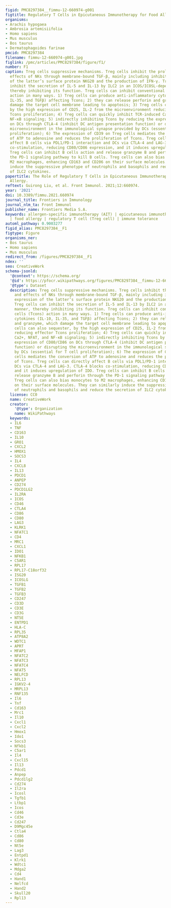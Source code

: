 ```yaml
---
figid: PMC8297384__fimmu-12-660974-g001
figtitle: Regulatory T Cells in Epicutaneous Immunotherapy for Food Allergy
organisms:
- Arachis hypogaea
- Ambrosia artemisiifolia
- Homo sapiens
- Mus musculus
- Bos taurus
- Dermatophagoides farinae
pmcid: PMC8297384
filename: fimmu-12-660974-g001.jpg
figlink: /pmc/articles/PMC8297384/figure/f1/
number: F1
caption: Treg cells suppressive mechanisms. Treg cells inhibit the proliferation and
  effects of NKs through membrane-bound TGF-β, mainly including inhibiting the expression
  of the latter’s surface protein NKG20 and the production of IFN-γ. Treg cells can
  inhibit the secretion of IL-5 and IL-13 by ILC2 in an ICOS/ICOSL-dependent manner,
  thereby inhibiting its function. Treg cells can inhibit conventional T cells (Tcons)
  action in many ways. 1) Treg cells can produce anti-inflammatory cytokines (IL-10,
  IL-35, and TGFβ) affecting Tcons; 2) they can release perforin and granzyme, which
  damage the target cell membrane leading to apoptosis; 3) Treg cells can also sequester,
  by the high expression of CD25, IL-2 from the microenvironment reducing effector
  Tcons proliferation; 4) Treg cells can quickly inhibit TCR-induced Ca2+, NFAT, and
  NF-κB signaling; 5) indirectly inhibiting Tcons by reducing the expression of CD80/CD86
  on DCs through CTLA-4 (inhibit DC antigen presentation function) or disrupting the
  microenvironment in the immunological synapse provided by DCs (essential for T cell
  proliferation); 6) The expression of CD39 on Treg cells mediates the conversion
  of ATP to adenosine and reduces the proliferation of Tcons. Treg cells can directly
  affect B cells via PDL1/PD-1 interaction and DCs via CTLA-4 and LAG-3. CTLA-4 blocks
  co-stimulation, reducing CD80/CD86 expression, and it induces upregulation of IDO.
  Treg cells can inhibit B cells action and release granzyme B and perforin through
  the PD-1 signaling pathway to kill B cells. Treg cells can also bias monocytes to
  M2 macrophages, enhancing CD163 and CD206 on their surface molecules. They can similarly
  induce the suppressive phenotype of neutrophils and basophils and reduce the secretion
  of ILC2 cytokines.
papertitle: The Role of Regulatory T Cells in Epicutaneous Immunotherapy for Food
  Allergy.
reftext: Guirong Liu, et al. Front Immunol. 2021;12:660974.
year: '2021'
doi: 10.3389/fimmu.2021.660974
journal_title: Frontiers in Immunology
journal_nlm_ta: Front Immunol
publisher_name: Frontiers Media S.A.
keywords: allergen-specific immunotherapy (AIT) | epicutaneous immunotherapy (EPIT)
  | food allergy | regulatory T cell (Treg cell) | immune tolerance
automl_pathway: 0.9003277
figid_alias: PMC8297384__F1
figtype: Figure
organisms_ner:
- Bos taurus
- Homo sapiens
- Mus musculus
redirect_from: /figures/PMC8297384__F1
ndex: ''
seo: CreativeWork
schema-jsonld:
  '@context': https://schema.org/
  '@id': https://pfocr.wikipathways.org/figures/PMC8297384__fimmu-12-660974-g001.html
  '@type': Dataset
  description: Treg cells suppressive mechanisms. Treg cells inhibit the proliferation
    and effects of NKs through membrane-bound TGF-β, mainly including inhibiting the
    expression of the latter’s surface protein NKG20 and the production of IFN-γ.
    Treg cells can inhibit the secretion of IL-5 and IL-13 by ILC2 in an ICOS/ICOSL-dependent
    manner, thereby inhibiting its function. Treg cells can inhibit conventional T
    cells (Tcons) action in many ways. 1) Treg cells can produce anti-inflammatory
    cytokines (IL-10, IL-35, and TGFβ) affecting Tcons; 2) they can release perforin
    and granzyme, which damage the target cell membrane leading to apoptosis; 3) Treg
    cells can also sequester, by the high expression of CD25, IL-2 from the microenvironment
    reducing effector Tcons proliferation; 4) Treg cells can quickly inhibit TCR-induced
    Ca2+, NFAT, and NF-κB signaling; 5) indirectly inhibiting Tcons by reducing the
    expression of CD80/CD86 on DCs through CTLA-4 (inhibit DC antigen presentation
    function) or disrupting the microenvironment in the immunological synapse provided
    by DCs (essential for T cell proliferation); 6) The expression of CD39 on Treg
    cells mediates the conversion of ATP to adenosine and reduces the proliferation
    of Tcons. Treg cells can directly affect B cells via PDL1/PD-1 interaction and
    DCs via CTLA-4 and LAG-3. CTLA-4 blocks co-stimulation, reducing CD80/CD86 expression,
    and it induces upregulation of IDO. Treg cells can inhibit B cells action and
    release granzyme B and perforin through the PD-1 signaling pathway to kill B cells.
    Treg cells can also bias monocytes to M2 macrophages, enhancing CD163 and CD206
    on their surface molecules. They can similarly induce the suppressive phenotype
    of neutrophils and basophils and reduce the secretion of ILC2 cytokines.
  license: CC0
  name: CreativeWork
  creator:
    '@type': Organization
    name: WikiPathways
  keywords:
  - IL6
  - TNF
  - CD163
  - IL10
  - GRO1
  - CXCL2
  - HMOX1
  - SOCS3
  - IL4
  - CXCL8
  - IL13
  - PDCD1
  - ANPEP
  - CD274
  - PDCD1LG2
  - IL2RA
  - ICOS
  - CD46
  - CTLA4
  - CD86
  - CD80
  - LAG3
  - KLRK1
  - NFATC1
  - CD4
  - MRC1
  - CXCL1
  - IDO1
  - NFKB1
  - C5AR1
  - RPL17
  - RPL17-C18orf32
  - ISG20
  - ICOSLG
  - TGFB1
  - TGFB2
  - TGFB3
  - CD247
  - CD3D
  - CD3E
  - CD3G
  - NT5E
  - ENTPD1
  - HLA-C
  - RPL35
  - ATP8A2
  - WDTC1
  - APRT
  - MFAP1
  - NFATC2
  - NFATC3
  - NFATC4
  - NFAT5
  - NELFCD
  - RPL13
  - IGKV2-4
  - MRPL13
  - RNF135
  - Il6
  - Tnf
  - Cd163
  - Mrc1
  - Il10
  - Cxcl1
  - Cxcl2
  - Hmox1
  - Ido1
  - Socs3
  - Nfkb1
  - C5ar1
  - Il4
  - Cxcl15
  - Il13
  - Pdcd1
  - Anpep
  - Pdcd1lg2
  - Cd274
  - Il2ra
  - Icosl
  - Tgfb1
  - Ltbp1
  - Icos
  - Cd46
  - Cd3e
  - Cd247
  - D9Mgc45e
  - Ctla4
  - Cd86
  - Cd80
  - Nt5e
  - Lag3
  - Entpd1
  - Klrk1
  - Wdtc1
  - Mdga2
  - Cd4
  - Hand1
  - Nelfcd
  - Hand2
  - Skull20
  - Rpl13
---
```

